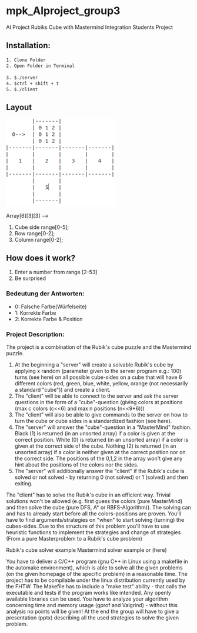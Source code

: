 # mpk_AIproject_group3
AI Project Rubiks Cube with Mastermind Integration
Students Project


## Installation:

```
1. Clone Folder
2. Open Folder in Terminal

3. $./server
4. $ctrl + shift + t
5. $./client
```


## Layout

![layoutCube](miscellaneous/layoutCube.png)

Array[6][3][3] -->
  1. Cube side range[0-5];
  2. Row range[0-2];
  3. Column range[0-2];

## How does it work?

1. Enter a number from range [2-53]
2. Be surprised

### Bedeutung der Antworten:

- 0: Falsche Farbe(Würfelseite)
- 1: Korrekte Farbe
- 2: Korrekte Farbe & Position

### Project Description:

The project is a combination of the Rubik's cube puzzle and the Mastermind puzzle.
1) At the beginning a "server" will create a solvable Rubik's cube by applying x random
(parameter given to the server program e.g.: 100) turns (see here) on all possible
cube-sides on a cube that will have 6 different colors (red, green, blue, white, yellow, orange (not necessarily a standard "cube")) and create a client.
2) The "client" will be able to connect to the server and ask the server questions in the form of a "cube"-question
(giving colors at positions (max c colors (c<<6) and max n positions (n<<9*6)))
3) The "client" will also be able to give commands to the server on how to turn the cube or cube sides in a standardized fashion (see here).
4) The "server" will answer the "cube"-question in a "MasterMind" fashion. Black (1) is returned (in an unsorted array)
 if a color is given at the correct position. White (0) is returned (in an unsorted array) if a color is given at the correct side of the cube.
 Nothing (2) is returned (in an unsorted array) if a color is neither given at the correct position nor on the correct side.
 The positions of the 0,1,2 in the array won't give any hint about the positions of the colors nor the sides.
5) The "server" will additionally answer the "client" if the Rubik's cube is solved or not solved - by returning 0 (not solved) or 1 (solved) and then exiting.

The "client" has to solve the Rubik's cube in an efficient way.
Trivial solutions won't be allowed (e.g. first guess the colors (pure MasterMind) and then solve the cube (pure DFS, A* or RBFS-Algorithm)). The solving can and has to already start before all the colors-positions are proven.
You'll have to find arguments/strategies on "when" to start solving (turning) the cubes-sides.
Due to the structure of this problem you'll have to use heuristic functions to implement the strategies and change of strategies (From a pure Masterproblem to a Rubik's cube problem)

Rubik's cube solver example
Mastermind solver example or (here)

You have to deliver a C/C++ program (gnu C++ in Linux using a makefile in the automake environment), which is able to solve all the given problems (on the given homepage of the specific problem) in a reasonable time.
The project has to be compilable under the linux distribution currently used by the FHTW.
The Makefile has to include a "make test" ability - that calls the executable and tests if the program works like intended.
Any openly available libraries can be used.
You have to analyze your algorithm concerning time and memory usage (gprof and Valgrind) - without this analysis no points will be given!
At the end the group will have to give a presentation (pptx) describing all the used strategies to solve the given problem.
